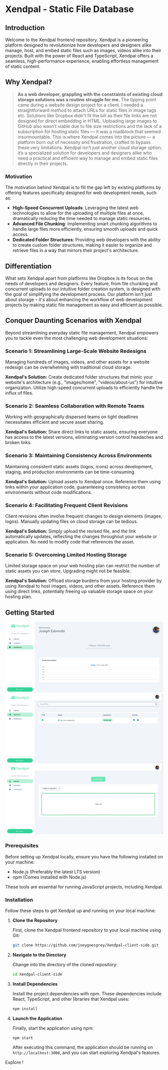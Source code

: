 # Xendpal - Static File Database

## Introduction

Welcome to the Xendpal frontend repository. Xendpal is a pioneering platform designed to revolutionize how developers and designers alike manage, host, and embed static files such as images, videos alike into their projects. Built with the power of React and TypeScript, Xendpal offers a seamless, high-performance experience, enabling effortless management of static content.

## Why Xendpal?

> **As a web developer, grappling with the constraints of existing cloud storage solutions was a routine struggle for me.** The tipping point came during a website design project for a client. I needed a straightforward method to attach URLs for static files in image tags etc. Solutions like Dropbox didn't fit the bill as their file links are not designed for direct embedding in HTML. Uploading large images to GitHub also wasn’t viable due to file size restrictions and the lack of a subscription for hosting static files — it was a roadblock that seemed insurmountable. This is where Xendpal comes into the picture — a platform born out of necessity and frustration, crafted to bypass these very limitations. Xendpal isn’t just another cloud storage option; it’s a specialized solution for developers and designers alike who need a practical and efficient way to manage and embed static files directly in their projects.

### Motivation

The motivation behind Xendpal is to fill the gap left by existing platforms by offering features specifically designed for web development needs, such as:

- **High-Speed Concurrent Uploads**: Leveraging the latest web technologies to allow for the uploading of multiple files at once, dramatically reducing the time needed to manage static resources.
- **Advanced File Chunking**: Implementing smart chunking algorithms to handle large files more efficiently, ensuring smooth uploads and quick access.
- **Dedicated Folder Structures**: Providing web developers with the ability to create custom folder structures, making it easier to organize and retrieve files in a way that mirrors their project's architecture.

## Differentiation

What sets Xendpal apart from platforms like Dropbox is its focus on the needs of developers and designers. Every feature, from file chunking and concurrent uploads to our intuitive folder creation system, is designed with the goal of simplifying the development process. Our platform isn't just about storage – it's about enhancing the workflow of web development projects by making static file management as easy and efficient as possible.

## Conquer Daunting Scenarios with Xendpal

Beyond streamlining everyday static file management, Xendpal empowers you to tackle even the most challenging web development situations:

### Scenario 1: Streamlining Large-Scale Website Redesigns

Managing hundreds of images, videos, and other assets for a website redesign can be overwhelming with traditional cloud storage.

**Xendpal's Solution:** Create dedicated folder structures that mimic your website's architecture (e.g., "images/home", "videos/about-us") for intuitive organization. Utilize high-speed concurrent uploads to efficiently handle the influx of files.

### Scenario 2: Seamless Collaboration with Remote Teams

Working with geographically dispersed teams on tight deadlines necessitates efficient and secure asset sharing.

**Xendpal's Solution:** Share direct links to static assets, ensuring everyone has access to the latest versions, eliminating version control headaches and broken links.

### Scenario 3: Maintaining Consistency Across Environments

Maintaining consistent static assets (logos, icons) across development, staging, and production environments can be time-consuming.

**Xendpal's Solution:** Upload assets to Xendpal once. Reference them using links within your application code, guaranteeing consistency across environments without code modifications.

### Scenario 4: Facilitating Frequent Client Revisions

Client revisions often involve frequent changes to design elements (images, logos). Manually updating files on cloud storage can be tedious.

**Xendpal's Solution:** Simply upload the revised file, and the link automatically updates, reflecting the changes throughout your website or application. No need to modify code that references the asset.

### Scenario 5: Overcoming Limited Hosting Storage

Limited storage space on your web hosting plan can restrict the number of static assets you can store. Upgrading might not be feasible.

**Xendpal's Solution:** Offload storage burdens from your hosting provider by using Xendpal to host images, videos, and other assets. Reference them using direct links, potentially freeing up valuable storage space on your hosting plan.

## Getting Started
![Xendpal Frontend Preview](src/assets/xendpalreadmepic.png)
![Xendpal Frontend Preview](src/assets/Screenshot1.png)
![Xendpal Frontend Preview](src/assets/Screenshot2.png)


### Prerequisites

Before setting up Xendpal locally, ensure you have the following installed on your machine:

- Node.js (Preferably the latest LTS version)
- npm (Comes installed with Node.js)

These tools are essential for running JavaScript projects, including Xendpal.

### Installation

Follow these steps to get Xendpal up and running on your local machine:

1. **Clone the Repository**

   First, clone the Xendpal frontend repository to your local machine using Git:

   ```bash
   git clone https://github.com/joeygoesgrey/Xendpal-client-side.git
   ```

2. **Navigate to the Directory**

   Change into the directory of the cloned repository:

   ```bash
   cd Xendpal-client-side
   ```

3. **Install Dependencies**

   Install the project dependencies with npm. These dependencies include React, TypeScript, and other libraries that Xendpal uses:

   ```bash
   npm install
   ```

4. **Launch the Application**

   Finally, start the application using npm:

   ```bash
   npm start
   ```

   After executing this command, the application should be running on `http://localhost:3000`, and you can start exploring Xendpal's features.

Explore !
